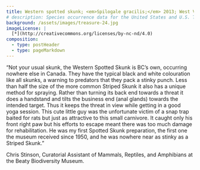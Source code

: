 ```yaml
---
title: Western spotted skunk; <em>Spilogale gracilis;</em> 2013; West Vancouver, BC; Collected by Wildlife Rescue Association Burnaby BC
# description: Species occurrence data for the United States and U.S. Territories.
background: /assets/images/treasure-24.jpg
imageLicense: |
  [*](http://creativecommons.org/licenses/by-nc-nd/4.0)
composition:
  - type: postHeader
  - type: pageMarkdown
---
```


“Not your usual skunk, the Western Spotted Skunk is BC’s own, occurring nowhere else in Canada. They have the typical black and white colouration like all skunks, a warning to predators that they pack a stinky punch. Less than half the size of the more common Striped Skunk it also has a unique method for spraying. Rather than turning its back end towards a threat it does a handstand and tilts the business end (anal glands) towards the intended target. Thus it keeps the threat in view while getting in a good yoga session. This cute little guy was the unfortunate victim of a snap trap baited for rats but just as attractive to this small carnivore. It caught only his front right paw but his efforts to escape meant there was too much damage for rehabilitation. He was my first Spotted Skunk preparation, the first one the museum received since 1950, and he was nowhere near as stinky as a Striped Skunk.”

Chris Stinson, Curatorial Assistant of Mammals, Reptiles, and Amphibians at the Beaty Biodiversity Museum.